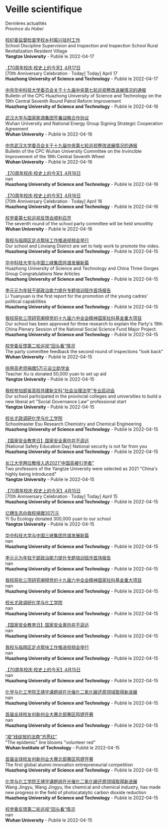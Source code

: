 # Veille scientifique
Dernières actualités </br> _Province du Hubei_ </br>  
[校纪委监督检查学校乡村振兴驻村工作](http://news.yangtzeu.edu.cn/info/1003/30510.htm) </br> School Discipline Supervision and Inspection and Inspection School Rural Revitalization Resident Village </br> **Yangtze University** - Publié le 2022-04-17 </br>      </br> 
[【70周年校庆·校史上的今天】4月17日](http://news.hust.edu.cn/info/1002/44369.htm) </br> [70th Anniversary Celebration · Today] Today] April 17 </br> **Huazhong University of Science and Technology** - Publié le 2022-04-17 </br>      </br> 
[中共华中科技大学委员会关于十九届中央第七轮巡视整改进展情况的通报](http://news.hust.edu.cn/info/1002/44368.htm) </br> Bulletin of the CPC Huazhong University of Science and Technology on the 19th Central Seventh Round Patrol Reform Improvement </br> **Huazhong University of Science and Technology** - Publié le 2022-04-16 </br>      </br> 
[武汉大学与国家能源集团签署战略合作协议](http://news.whu.edu.cn/info/1002/66953.htm) </br> Wuhan University and National Energy Group Signing Strategic Cooperation Agreement </br> **Wuhan University** - Publié le 2022-04-16 </br>      </br> 
[中共武汉大学委员会关于十九届中央第七轮巡视整改进展情况的通报](http://news.whu.edu.cn/info/1002/66954.htm) </br> Bulletin of the CPC Wuhan University Committee on the Invincible Improvement of the 19th Central Seventh Wheel </br> **Wuhan University** - Publié le 2022-04-16 </br>      </br> 
[【70周年校庆·校史上的今天】4月16日](info/1002/44366.htm) </br> nan </br> **Huazhong University of Science and Technology** - Publié le 2022-04-16 </br>      </br> 
[【70周年校庆·校史上的今天】4月16日](http://news.hust.edu.cn/info/1002/44366.htm) </br> [70th Anniversary Celebration · Today] April 16 </br> **Huazhong University of Science and Technology** - Publié le 2022-04-16 </br>      </br> 
[校党委第七轮巡视反馈会顺利召开](http://news.whu.edu.cn/info/1002/66952.htm) </br> The seventh round of the school party committee will be held smoothly </br> **Wuhan University** - Publié le 2022-04-16 </br>      </br> 
[我校与临翔区定点帮扶工作推进视频会举行](http://news.hust.edu.cn/info/1002/44356.htm) </br> Our school and Linxiang District are set to help work to promote the video. </br> **Huazhong University of Science and Technology** - Publié le 2022-04-15 </br>      </br> 
[华中科技大学与中国三峡集团共谱发展新篇](http://news.hust.edu.cn/info/1002/44365.htm) </br> Huazhong University of Science and Technology and China Three Gorges Group Congratulations New Articles </br> **Huazhong University of Science and Technology** - Publié le 2022-04-15 </br>      </br> 
[李元元为年轻干部政治能力提升专题培训班作首场报告](http://news.hust.edu.cn/info/1002/44362.htm) </br> Li Yuanyuan is the first report for the promotion of the young cadres' political capabilities </br> **Huazhong University of Science and Technology** - Publié le 2022-04-15 </br>      </br> 
[我校获批三项研究阐释党的十九届六中全会精神国家社科基金重大项目](http://news.hust.edu.cn/info/1002/44360.htm) </br> Our school has been approved for three research to explain the Party's 19th China Plenary Session of the National Social Science Fund Major Project. </br> **Huazhong University of Science and Technology** - Publié le 2022-04-15 </br>      </br> 
[校党委反馈第二轮巡视“回头看”情况](http://news.whu.edu.cn/info/1002/66950.htm) </br> The party committee feedback the second round of inspections "look back" </br> **Wuhan University** - Publié le 2022-04-15 </br>      </br> 
[徐用高老师捐赠5万元设立助学金](http://news.yangtzeu.edu.cn/info/1003/30503.htm) </br> Teacher Xu is donated 50,000 yuan to set up aid </br> **Yangtze University** - Publié le 2022-04-15 </br>      </br> 
[我校参加部省高校共建新文科“社会治理法学”专业启动会](http://news.yangtzeu.edu.cn/info/1003/30504.htm) </br> Our school participated in the provincial colleges and universities to build a new liberal art "Social Governance Law" professional start </br> **Yangtze University** - Publié le 2022-04-15 </br>      </br> 
[校长尤政调研化学与化工学院](http://news.hust.edu.cn/info/1002/44359.htm) </br> Schoolmaster Esu Research Chemistry and Chemical Engineering </br> **Huazhong University of Science and Technology** - Publié le 2022-04-15 </br>      </br> 
[【国家安全教育日】国家安全离你并不遥远](http://news.hust.edu.cn/info/1002/44358.htm) </br> [National Safety Education Day] National security is not far from you </br> **Huazhong University of Science and Technology** - Publié le 2022-04-15 </br>      </br> 
[长江大学两位教授入选2021“中国高被引学者”](http://news.yangtzeu.edu.cn/info/1002/30502.htm) </br> Two professors of the Yangtze University were selected as 2021 "China's highly being introduced" </br> **Yangtze University** - Publié le 2022-04-15 </br>      </br> 
[【70周年校庆·校史上的今天】4月15日](http://news.hust.edu.cn/info/1002/44352.htm) </br> [70th Anniversary Celebration · Today] Today] April 15 </br> **Huazhong University of Science and Technology** - Publié le 2022-04-15 </br>      </br> 
[亿穗生态向我校捐赠30万元](http://news.yangtzeu.edu.cn/info/1003/30509.htm) </br> Yi Su Ecology donated 300,000 yuan to our school </br> **Yangtze University** - Publié le 2022-04-15 </br>      </br> 
[华中科技大学与中国三峡集团共谱发展新篇](info/1002/44365.htm) </br> nan </br> **Huazhong University of Science and Technology** - Publié le 2022-04-15 </br>      </br> 
[李元元为年轻干部政治能力提升专题培训班作首场报告](info/1002/44362.htm) </br> nan </br> **Huazhong University of Science and Technology** - Publié le 2022-04-15 </br>      </br> 
[我校获批三项研究阐释党的十九届六中全会精神国家社科基金重大项目](info/1002/44360.htm) </br> nan </br> **Huazhong University of Science and Technology** - Publié le 2022-04-15 </br>      </br> 
[校长尤政调研化学与化工学院](info/1002/44359.htm) </br> nan </br> **Huazhong University of Science and Technology** - Publié le 2022-04-15 </br>      </br> 
[【国家安全教育日】国家安全离你并不遥远](info/1002/44358.htm) </br> nan </br> **Huazhong University of Science and Technology** - Publié le 2022-04-15 </br>      </br> 
[我校与临翔区定点帮扶工作推进视频会举行](info/1002/44356.htm) </br> nan </br> **Huazhong University of Science and Technology** - Publié le 2022-04-15 </br>      </br> 
[【70周年校庆·校史上的今天】4月15日](info/1002/44352.htm) </br> nan </br> **Huazhong University of Science and Technology** - Publié le 2022-04-15 </br>      </br> 
[化学与化工学院王靖宇课题组在光催化二氧化碳还原领域取得新进展](info/1003/44354.htm) </br> nan </br> **Huazhong University of Science and Technology** - Publié le 2022-04-15 </br>      </br> 
[首届全球校友创新创业大赛北部赛区鸣锣开赛](info/1003/44353.htm) </br> nan </br> **Huazhong University of Science and Technology** - Publié le 2022-04-15 </br>      </br> 
[“疫”线绽放的法商“志愿红”](http://news.wit.edu.cn/info/1043/48651.htm) </br> "The epidemic" line blooms "volunteer red" </br> **Wuhan Institute of Technology** - Publié le 2022-04-15 </br>      </br> 
[首届全球校友创新创业大赛北部赛区鸣锣开赛](http://news.hust.edu.cn/info/1003/44353.htm) </br> The first global alumni innovation entrepreneurial competition </br> **Huazhong University of Science and Technology** - Publié le 2022-04-15 </br>      </br> 
[化学与化工学院王靖宇课题组在光催化二氧化碳还原领域取得新进展](http://news.hust.edu.cn/info/1003/44354.htm) </br> Wang Jingyu, Wang Jingyu, the chemical and chemical industry, has made new progress in the field of photocatalytic carbon dioxide reduction </br> **Huazhong University of Science and Technology** - Publié le 2022-04-15 </br>      </br> 
[校党委反馈第二轮巡视“回头看”情况](info/1002/66950.htm) </br> nan </br> **Wuhan University** - Publié le 2022-04-15 </br>      </br> 
